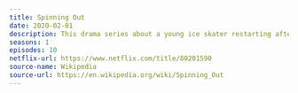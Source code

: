 ```yaml
---
title: Spinning Out
date: 2020-02-01
description: This drama series about a young ice skater restarting after a serious injury received mixed reviews. 
seasons: 1
episodes: 10
netflix-url: https://www.netflix.com/title/80201590
source-name: Wikipedia  
source-url: https://en.wikipedia.org/wiki/Spinning_Out
---
```


